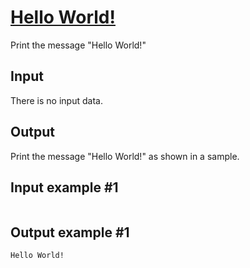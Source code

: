 # [Hello World!](https://www.e-olymp.com/en/contests/9508/problems/83301)

Print the message "Hello World!"

## Input
There is no input data.

## Output
Print the message "Hello World!" as shown in a sample.

## Input example #1
```
```

## Output example #1
```
Hello World!
```